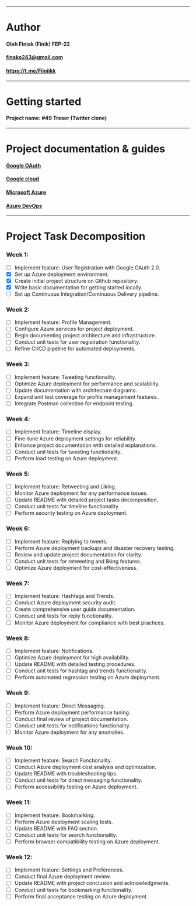 ---------------------------------------------------------------------------

# Author
#### Oleh Finiak (Finik) FEP-22
#### finako243@gmail.com
#### https://t.me/Fiiniikk

---------------------------------------------------------------------------

# Getting started
#### Project name: #49 Tresor (Twitter clone)

---------------------------------------------------------------------------

# Project documentation & guides
#### [Google OAuth]([https://github.com/Palindromer/OAuthTutorial/tree/master?tab=readme-ov-file](https://learn.microsoft.com/uk-ua/aspnet/core/security/authentication/social/google-logins?view=aspnetcore-8.0))
#### [Google cloud](https://console.cloud.google.com/apis/credentials?project=tresor-416113)
#### [Microsoft Azure](https://portal.azure.com/?Microsoft_Azure_Education_correlationId=ed80e44a-2105-4e8f-9174-a2d9e6dfd987&Microsoft_Azure_Education_newA4E=true&Microsoft_Azure_Education_asoSubGuid=0a5c4641-bca3-4ce0-bfd3-955fa3c11d52#home)
#### [Azure DevOps](https://dev.azure.com/olehfiniak/_usersSettings/tokens)

---------------------------------------------------------------------------

# Project Task Decomposition
### Week 1:
- [ ] Implement feature: User Registration with Google OAuth 2.0.
- [x] Set up Azure deployment environment.
- [x] Create initial project structure on Github repository.
- [x] Write basic documentation for getting started locally.
- [ ] Set up Continuous Integration/Continuous Delivery pipeline.

### Week 2:
- [ ] Implement feature: Profile Management.
- [ ] Configure Azure services for project deployment.
- [ ] Begin documenting project architecture and infrastructure.
- [ ] Conduct unit tests for user registration functionality.
- [ ] Refine CI/CD pipeline for automated deployments.

### Week 3:
- [ ] Implement feature: Tweeting functionality.
- [ ] Optimize Azure deployment for performance and scalability.
- [ ] Update documentation with architecture diagrams.
- [ ] Expand unit test coverage for profile management features.
- [ ] Integrate Postman collection for endpoint testing.

### Week 4:
- [ ] Implement feature: Timeline display.
- [ ] Fine-tune Azure deployment settings for reliability.
- [ ] Enhance project documentation with detailed explanations.
- [ ] Conduct unit tests for tweeting functionality.
- [ ] Perform load testing on Azure deployment.

### Week 5:
- [ ] Implement feature: Retweeting and Liking.
- [ ] Monitor Azure deployment for any performance issues.
- [ ] Update README with detailed project tasks decomposition.
- [ ] Conduct unit tests for timeline functionality.
- [ ] Perform security testing on Azure deployment.

### Week 6:
- [ ] Implement feature: Replying to tweets.
- [ ] Perform Azure deployment backups and disaster recovery testing.
- [ ] Review and update project documentation for clarity.
- [ ] Conduct unit tests for retweeting and liking features.
- [ ] Optimize Azure deployment for cost-effectiveness.

### Week 7:
- [ ] Implement feature: Hashtags and Trends.
- [ ] Conduct Azure deployment security audit.
- [ ] Create comprehensive user guide documentation.
- [ ] Conduct unit tests for reply functionality.
- [ ] Monitor Azure deployment for compliance with best practices.

### Week 8:
- [ ] Implement feature: Notifications.
- [ ] Optimize Azure deployment for high availability.
- [ ] Update README with detailed testing procedures.
- [ ] Conduct unit tests for hashtag and trends functionality.
- [ ] Perform automated regression testing on Azure deployment.

### Week 9:
- [ ] Implement feature: Direct Messaging.
- [ ] Perform Azure deployment performance tuning.
- [ ] Conduct final review of project documentation.
- [ ] Conduct unit tests for notifications functionality.
- [ ] Monitor Azure deployment for any anomalies.

### Week 10:
- [ ] Implement feature: Search Functionality.
- [ ] Conduct Azure deployment cost analysis and optimization.
- [ ] Update README with troubleshooting tips.
- [ ] Conduct unit tests for direct messaging functionality.
- [ ] Perform accessibility testing on Azure deployment.

### Week 11:
- [ ] Implement feature: Bookmarking.
- [ ] Perform Azure deployment scaling tests.
- [ ] Update README with FAQ section.
- [ ] Conduct unit tests for search functionality.
- [ ] Perform browser compatibility testing on Azure deployment.

### Week 12:
- [ ] Implement feature: Settings and Preferences.
- [ ] Conduct final Azure deployment review.
- [ ] Update README with project conclusion and acknowledgments.
- [ ] Conduct unit tests for bookmarking functionality.
- [ ] Perform final acceptance testing on Azure deployment.
